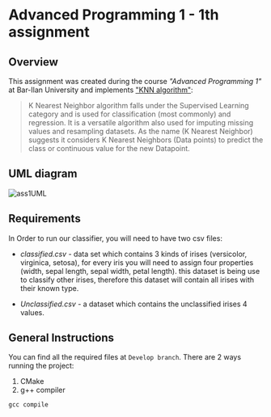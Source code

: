 # Advanced Programming 1 - 1th assignment

## Overview
This assignment was created during the course *"Advanced Programming 1"* at Bar-Ilan University and implements ["KNN algorithm"](https://en.wikipedia.org/wiki/K-nearest_neighbors_algorithm):

>K Nearest Neighbor algorithm falls under the Supervised Learning category and is used for classification (most commonly) and regression. It is a versatile algorithm also used for imputing missing values and resampling datasets. As the name (K Nearest Neighbor) suggests it considers K Nearest Neighbors (Data points) to predict the class or continuous value for the new Datapoint.


## UML diagram
![ass1UML](https://user-images.githubusercontent.com/84286628/128748450-8dc6c3c3-e27c-4e55-97c1-d9eabba910d1.png)

## Requirements
In Order to run our classifier, you will need to have two csv files:

 - *classified.csv* - data set which contains 3 kinds of irises (versicolor, virginica, setosa), for every iris you will need to assign four properties (width, sepal length, sepal width, petal length). this dataset is being use to classify other irises, therefore this dataset will contain all irises with their known type.

 - *Unclassified.csv* - a dataset which contains the unclassified irises 4 values.

## General Instructions
You can find all the required files at `Develop branch`.
There are 2 ways running the project:
1. CMake
2. g++ compiler

```ruby
gcc compile
```
